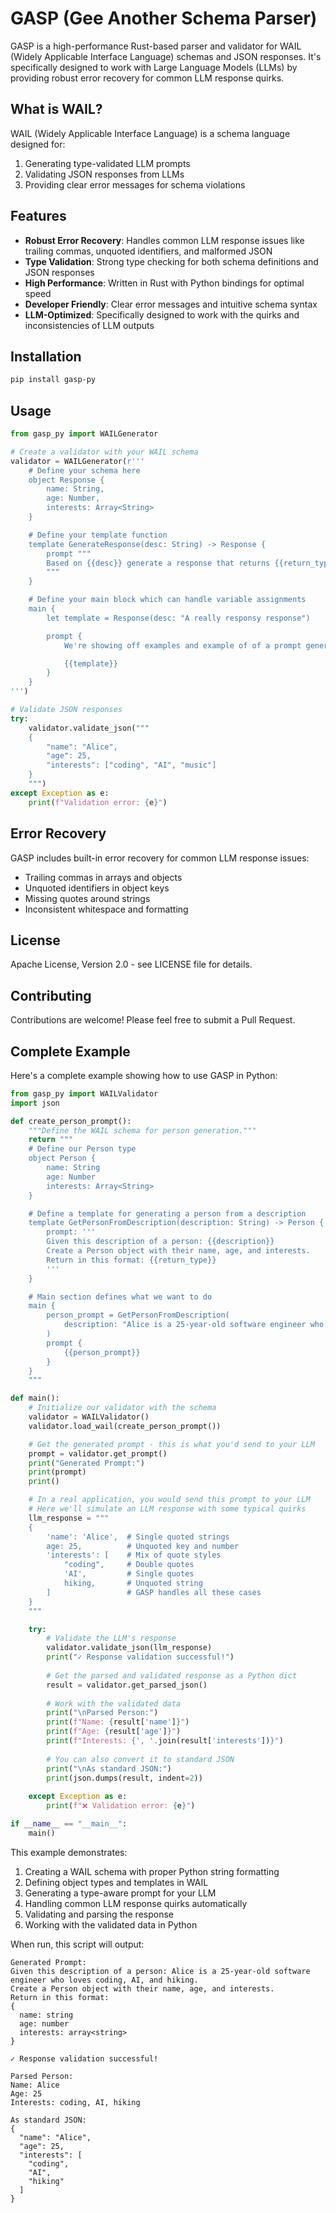 # GASP (Gee Another Schema Parser)

GASP is a high-performance Rust-based parser and validator for WAIL (Widely Applicable Interface Language) schemas and JSON responses. It's specifically designed to work with Large Language Models (LLMs) by providing robust error recovery for common LLM response quirks.

## What is WAIL?

WAIL (Widely Applicable Interface Language) is a schema language designed for:
1. Generating type-validated LLM prompts
2. Validating JSON responses from LLMs
3. Providing clear error messages for schema violations

## Features

- **Robust Error Recovery**: Handles common LLM response issues like trailing commas, unquoted identifiers, and malformed JSON
- **Type Validation**: Strong type checking for both schema definitions and JSON responses
- **High Performance**: Written in Rust with Python bindings for optimal speed
- **Developer Friendly**: Clear error messages and intuitive schema syntax
- **LLM-Optimized**: Specifically designed to work with the quirks and inconsistencies of LLM outputs

## Installation

```bash
pip install gasp-py
```

## Usage

```python
from gasp_py import WAILGenerator

# Create a validator with your WAIL schema
validator = WAILGenerator(r'''
    # Define your schema here
    object Response {
        name: String,
        age: Number,
        interests: Array<String>
    }

    # Define your template function
    template GenerateResponse(desc: String) -> Response {
        prompt """
        Based on {{desc}} generate a response that returns {{return_type}}      
        """
    }

    # Define your main block which can handle variable assignments
    main {
        let template = Response(desc: "A really responsy response")

        prompt {
            We're showing off examples and example of of a prompt generated by WAIL looks like this:

            {{template}}
        }
    }
''')

# Validate JSON responses
try:
    validator.validate_json("""
    {
        "name": "Alice",
        "age": 25,
        "interests": ["coding", "AI", "music"]
    }
    """)
except Exception as e:
    print(f"Validation error: {e}")
```

## Error Recovery

GASP includes built-in error recovery for common LLM response issues:
- Trailing commas in arrays and objects
- Unquoted identifiers in object keys
- Missing quotes around strings
- Inconsistent whitespace and formatting

## License

Apache License, Version 2.0 - see LICENSE file for details.

## Contributing

Contributions are welcome! Please feel free to submit a Pull Request.

## Complete Example

Here's a complete example showing how to use GASP in Python:

```python
from gasp_py import WAILValidator
import json

def create_person_prompt():
    """Define the WAIL schema for person generation."""
    return """
    # Define our Person type
    object Person {
        name: String
        age: Number
        interests: Array<String>
    }

    # Define a template for generating a person from a description
    template GetPersonFromDescription(description: String) -> Person {
        prompt: '''
        Given this description of a person: {{description}}
        Create a Person object with their name, age, and interests.
        Return in this format: {{return_type}}
        '''
    }

    # Main section defines what we want to do
    main {
        person_prompt = GetPersonFromDescription(
            description: "Alice is a 25-year-old software engineer who loves coding, AI, and hiking."
        )
        prompt {
            {{person_prompt}}
        }
    }
    """

def main():
    # Initialize our validator with the schema
    validator = WAILValidator()
    validator.load_wail(create_person_prompt())

    # Get the generated prompt - this is what you'd send to your LLM
    prompt = validator.get_prompt()
    print("Generated Prompt:")
    print(prompt)
    print()

    # In a real application, you would send this prompt to your LLM
    # Here we'll simulate an LLM response with some typical quirks
    llm_response = """
    {
        'name': 'Alice',  # Single quoted strings
        age: 25,          # Unquoted key and number
        'interests': [    # Mix of quote styles
            "coding",     # Double quotes
            'AI',         # Single quotes
            hiking,       # Unquoted string
        ]                 # GASP handles all these cases
    }
    """

    try:
        # Validate the LLM's response
        validator.validate_json(llm_response)
        print("✓ Response validation successful!")
        
        # Get the parsed and validated response as a Python dict
        result = validator.get_parsed_json()
        
        # Work with the validated data
        print("\nParsed Person:")
        print(f"Name: {result['name']}")
        print(f"Age: {result['age']}")
        print(f"Interests: {', '.join(result['interests'])}")
        
        # You can also convert it to standard JSON
        print("\nAs standard JSON:")
        print(json.dumps(result, indent=2))
        
    except Exception as e:
        print(f"❌ Validation error: {e}")

if __name__ == "__main__":
    main()
```

This example demonstrates:
1. Creating a WAIL schema with proper Python string formatting
2. Defining object types and templates in WAIL
3. Generating a type-aware prompt for your LLM
4. Handling common LLM response quirks automatically
5. Validating and parsing the response
6. Working with the validated data in Python

When run, this script will output:
```
Generated Prompt:
Given this description of a person: Alice is a 25-year-old software engineer who loves coding, AI, and hiking.
Create a Person object with their name, age, and interests.
Return in this format: 
{
  name: string
  age: number
  interests: array<string>
}

✓ Response validation successful!

Parsed Person:
Name: Alice
Age: 25
Interests: coding, AI, hiking

As standard JSON:
{
  "name": "Alice",
  "age": 25,
  "interests": [
    "coding",
    "AI",
    "hiking"
  ]
}
```
